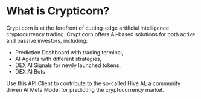 # What is Crypticorn?

Crypticorn is at the forefront of cutting-edge artificial intelligence cryptocurrency trading.
Crypticorn offers AI-based solutions for both active and passive investors, including:
 - Prediction Dashboard with trading terminal,
 - AI Agents with different strategies,
 - DEX AI Signals for newly launched tokens,
 - DEX AI Bots

Use this API Client to contribute to the so-called Hive AI, a community driven AI Meta Model for predicting the
cryptocurrency market.

